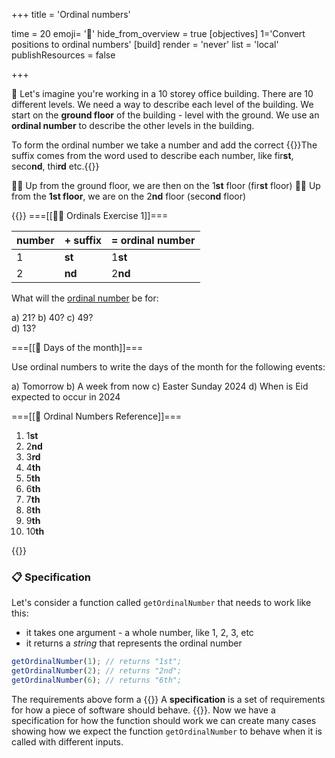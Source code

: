 +++
title = 'Ordinal numbers'

time = 20
emoji= '🧮'
hide_from_overview = true
[objectives]
    1='Convert positions to ordinal numbers'
[build]
  render = 'never'
  list = 'local'
  publishResources = false

+++

🏢 Let's imagine you're working in a 10 storey office building. There are 10 different levels. We need a way to describe each level of the building. We start on the **ground floor** of the building - level with the ground. We use an **ordinal number** to describe the other levels in the building.

To form the ordinal number we take a number and add the correct {{<tooltip title="suffix" >}}The suffix comes from the word used to describe each number, like fir**st**, seco**nd**, thi**rd** etc.{{</tooltip>}}

☝🏿 Up from the ground floor, we are then on the 1**st** floor (fir**st** floor)
☝🏽 Up from the **1st floor**, we are on the 2**nd** floor (seco**nd** floor)

{{<tabs name="Ordinals">}}
===[[🙋🏾 Ordinals Exercise 1]]===

| number | + **suffix** | = ordinal number |
| ------ | ------------ | ---------------- |
| 1      | **st**       | 1**st**          |
| 2      | **nd**       | 2**nd**          |

What will the [ordinal number](#ordinals-2) be for:

a) 21?
b) 40?
c) 49?  
d) 13?

===[[📆 Days of the month]]===

Use ordinal numbers to write the days of the month for the following events:

a) Tomorrow
b) A week from now
c) Easter Sunday 2024
d) When is Eid expected to occur in 2024

===[[💾 Ordinal Numbers Reference]]===

1. 1**st**
2. 2**nd**
3. 3**rd**
4. 4**th**
5. 5**th**
6. 6**th**
7. 7**th**
8. 8**th**
9. 9**th**
10. 10**th**

{{</tabs>}}

### 📋 Specification

Let's consider a function called `getOrdinalNumber` that needs to work like this:

- it takes one argument - a whole number, like 1, 2, 3, etc
- it returns a _string_ that represents the ordinal number

```js
getOrdinalNumber(1); // returns "1st";
getOrdinalNumber(2); // returns "2nd";
getOrdinalNumber(6); // returns "6th";
```

The requirements above form a {{<tooltip title="specification" >}}
A **specification** is a set of requirements for how a piece of software should behave.
{{</tooltip>}}. Now we have a specification for how the function should work we can create many cases showing how we expect the function `getOrdinalNumber` to behave when it is called with different inputs.
